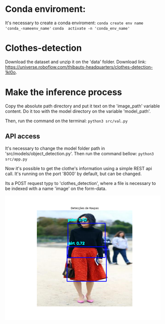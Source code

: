 
# Conda enviroment:

It's necessary to create a conda enviroment:
`conda create env name 'conda_-nameenv_name'`
`conda  activate -n 'conda_env_name'`

# Clothes-detection
Download the dataset and unzip it on the 'data' folder. Download link: https://universe.roboflow.com/thibauts-headquarters/clothes-detection-1kl0o.

# Make the inference process
Copy the absolute path directory and put it text on the 'image_path' variable content. Do it too with the model directory on the variable 'model_path'.

Then, run the command on the terminal:
`python3 src/val.py`

## API access
It's necessary to change the model folder path in 'src/models/object_detection.py'. Then run the command bellow:
`python3 src/app.py`

Now it's possible to get the clothe's information using a simple REST api call. It's running on the port '8000' by default, but can be changed.

Its a POST request typy to 'clothes_detection', where a file is necessary to be indexed with a name 'image' on the form-data.

![Clothes detection](https://github.com/wyctorfogos/clothes-detection/blob/main/ClothesDetection.png)
